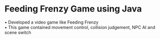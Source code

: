 # Feeding Frenzy Game using Java
• Developed a video game like Feeding Frenzy <br />
• This game contained movement control, collision judgement, NPC AI and scene switch
